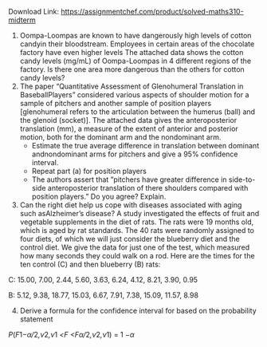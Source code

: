 Download Link: https://assignmentchef.com/product/solved-maths310-midterm
<br>
<ol>

 <li>Oompa-Loompas are known to have dangerously high levels of cotton candyin their bloodstream. Employees in certain areas of the chocolate factory have even higher levels The attached data shows the cotton candy levels (mg/mL) of Oompa-Loompas in 4 different regions of the factory. Is there one area more dangerous than the others for cotton candy levels?</li>

 <li>The paper “Quantitative Assessment of Glenohumeral Translation in BaseballPlayers” considered various aspects of shoulder motion for a sample of pitchers and another sample of position players [glenohumeral refers to the articulation between the humerus (ball) and the glenoid (socket)]. The attached data gives the anteroposterior translation (mm), a measure of the extent of anterior and posterior motion, both for the dominant arm and the nondominant arm.

  <ul>

   <li>Estimate the true average difference in translation between dominant andnondominant arms for pitchers and give a 95% confidence interval.</li>

   <li>Repeat part (a) for position players</li>

   <li>The authors assert that ”pitchers have greater difference in side-to-side anteroposterior translation of there shoulders compared with position players.” Do you agree? Explain.</li>

  </ul></li>

 <li>Can the right diet help us cope with diseases associated with aging such asAlzheimer’s disease? A study investigated the effects of fruit and vegetable supplements in the diet of rats. The rats were 19 months old, which is aged by rat standards. The 40 rats were randomly assigned to four diets, of which we will just consider the blueberry diet and the control diet. We give the data for just one of the test, which measured how many seconds they could walk on a rod. Here are the times for the ten control (C) and then blueberry (B) rats:</li>

</ol>

C: 15.00, 7.00, 2.44, 5.60, 3.63, 6.24, 4.12, 8.21, 3.90, 0.95

B: 5.12, 9.38, 18.77, 15.03, 6.67, 7.91, 7.38, 15.09, 11.57, 8.98

<ol start="4">

 <li>Derive a formula for the confidence interval for based on the probability statement</li>

</ol>

<em>P</em>(<em>F</em>1−<em>α/</em>2<em>,ν</em>2<em>,ν</em>1 <em>&lt;F &lt;F</em><em>α/</em>2<em>,ν</em>2<em>,ν</em>1) = 1 −<em>α</em>